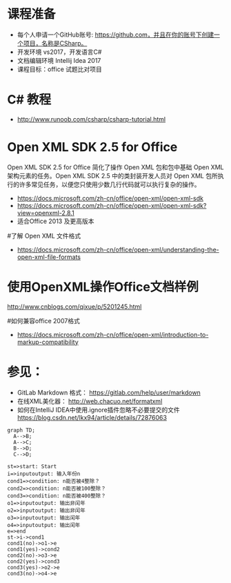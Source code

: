 # 课程准备
- 每个人申请一个GitHub账号: https://github.com，并且在你的账号下创建一个项目，名称是CSharp。
- 开发环境 vs2017，开发语言C#
- 文档编辑环境 Intellij Idea 2017
- 课程目标：office 试题比对项目

# C# 教程
- http://www.runoob.com/csharp/csharp-tutorial.html

# Open XML SDK 2.5 for Office
Open XML SDK 2.5 for Office 简化了操作 Open XML 包和包中基础 Open XML 架构元素的任务。Open XML SDK 2.5 中的类封装开发人员对 Open XML 包所执行的许多常见任务，以便您只使用少数几行代码就可以执行复杂的操作。
- https://docs.microsoft.com/zh-cn/office/open-xml/open-xml-sdk
- https://docs.microsoft.com/zh-cn/office/open-xml/open-xml-sdk?view=openxml-2.8.1
- 适合Office 2013 及更高版本

#了解 Open XML 文件格式
- https://docs.microsoft.com/zh-cn/office/open-xml/understanding-the-open-xml-file-formats

# 使用OpenXML操作Office文档样例
http://www.cnblogs.com/qixue/p/5201245.html

#如何兼容office 2007格式
- https://docs.microsoft.com/zh-cn/office/open-xml/introduction-to-markup-compatibility

# 参见：
- GitLab Markdown 格式：  https://gitlab.com/help/user/markdown
- 在线XML美化器： http://web.chacuo.net/formatxml
- 如何在IntelliJ IDEA中使用.ignore插件忽略不必要提交的文件   https://blog.csdn.net/lkx94/article/details/72876063

```mermaid
graph TD;
  A-->B;
  A-->C;
  B-->D;
  C-->D;
```

```flow
st=>start: Start
i=>inputoutput: 输入年份n
cond1=>condition: n能否被4整除？
cond2=>condition: n能否被100整除？
cond3=>condition: n能否被400整除？
o1=>inputoutput: 输出非闰年
o2=>inputoutput: 输出非闰年
o3=>inputoutput: 输出闰年
o4=>inputoutput: 输出闰年
e=>end
st->i->cond1
cond1(no)->o1->e
cond1(yes)->cond2
cond2(no)->o3->e
cond2(yes)->cond3
cond3(yes)->o2->e
cond3(no)->o4->e
```
